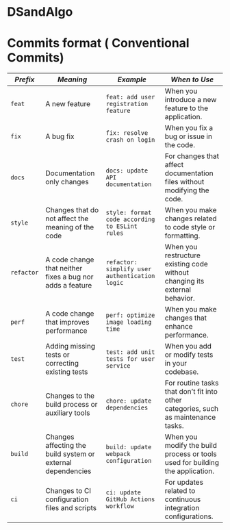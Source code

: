 # DSandAlgo
# Commits format ( Conventional Commits)
| *Prefix* | *Meaning*                                           | *Example*                                     | *When to Use*                                                                 |
|------------|-------------------------------------------------------|-------------------------------------------------|----------------------------------------------------------------------------------|
| `feat`     | A new feature                                         | `feat: add user registration feature`           | When you introduce a new feature to the application.                           |
| `fix`      | A bug fix                                            | `fix: resolve crash on login`                   | When you fix a bug or issue in the code.                                       |
| `docs`     | Documentation only changes                            | `docs: update API documentation`                | For changes that affect documentation files without modifying the code.        |
| `style`    | Changes that do not affect the meaning of the code   | `style: format code according to ESLint rules`  | When you make changes related to code style or formatting.                     |
| `refactor` | A code change that neither fixes a bug nor adds a feature | `refactor: simplify user authentication logic`  | When you restructure existing code without changing its external behavior.      |
| `perf`     | A code change that improves performance               | `perf: optimize image loading time`             | When you make changes that enhance performance.                                 |
| `test`     | Adding missing tests or correcting existing tests     | `test: add unit tests for user service`         | When you add or modify tests in your codebase.                                 |
| `chore`    | Changes to the build process or auxiliary tools      | `chore: update dependencies`                     | For routine tasks that don’t fit into other categories, such as maintenance tasks. |
| `build`    | Changes affecting the build system or external dependencies  | `build: update webpack configuration`            | When you modify the build process or tools used for building the application.   |
| `ci`       | Changes to CI configuration files and scripts        | `ci: update GitHub Actions workflow`            | For updates related to continuous integration configurations.                   |